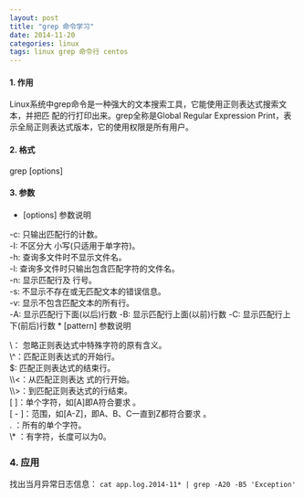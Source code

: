 ```yaml
---
layout: post
title: "grep 命令学习"
date: 2014-11-20
categories: linux
tags: linux grep 命令行 centos
---
```


#### 1. 作用
Linux系统中grep命令是一种强大的文本搜索工具，它能使用正则表达式搜索文本，并把匹 配的行打印出来。grep全称是Global Regular Expression Print，表示全局正则表达式版本，它的使用权限是所有用户。

#### 2. 格式
grep [options]

#### 3. 参数

* [options] 参数说明 
<p>
-c: 只输出匹配行的计数。</br>
-I: 不区分大 小写(只适用于单字符)。</br>
-h: 查询多文件时不显示文件名。</br>
-l: 查询多文件时只输出包含匹配字符的文件名。</br>
-n: 显示匹配行及 行号。</br>
-s: 不显示不存在或无匹配文本的错误信息。</br>
-v: 显示不包含匹配文本的所有行。</br>
-A: 显示匹配行下面(以后)行数
-B: 显示匹配行上面(以前)行数
-C: 显示匹配行上下(前后)行数
* [pattern] 参数说明
<p>
\： 忽略正则表达式中特殊字符的原有含义。<br/>
\^：匹配正则表达式的开始行。<br/>
$: 匹配正则表达式的结束行。<br/>
\\<：从匹配正则表达 式的行开始。<br/>
\\>：到匹配正则表达式的行结束。<br/>
[ ]：单个字符，如[A]即A符合要求 。<br/>
[ - ]：范围，如[A-Z]，即A、B、C一直到Z都符合要求 。<br/>
. ：所有的单个字符。<br/>
\* ：有字符，长度可以为0。<br/>
</p>

### 4. 应用
找出当月异常日志信息：
`cat app.log.2014-11* | grep -A20 -B5 'Exception'`